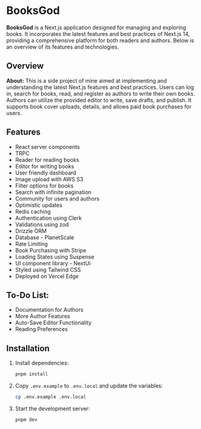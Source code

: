 # BooksGod

**BooksGod** is a Next.js application designed for managing and exploring books. It incorporates the latest features and best practices of Next.js 14, providing a comprehensive platform for both readers and authors. Below is an overview of its features and technologies.

## Overview

**About:**
This is a side project of mine aimed at implementing and understanding the latest Next.js features and best practices. Users can log in, search for books, read, and register as authors to write their own books. Authors can utilize the provided editor to write, save drafts, and publish. It supports book cover uploads, details, and allows paid book purchases for users.

## Features

- React server components
- TRPC
- Reader for reading books
- Editor for writing books
- User friendly dashboard
- Image upload with AWS S3
- Filter options for books
- Search with infinite pagination
- Community for users and authors
- Optimistic updates
- Redis caching
- Authentication using Clerk
- Validations using zod
- Drizzle ORM
- Database - PlanetScale
- Rate Limiting
- Book Purchasing with Stripe
- Loading States using Suspense
- UI component library - NextUi
- Styled using Tailwind CSS
- Deployed on Vercel Edge

## To-Do List:

- Documentation for Authors
- More Author Features
- Auto-Save Editor Functionality
- Reading Preferences

## Installation

1. Install dependencies:

   ```sh
   pnpm install
   ```

2. Copy `.env.example` to `.env.local` and update the variables:

   ```sh
   cp .env.example .env.local
   ```

3. Start the development server:

   ```sh
   pnpm dev
   ```
